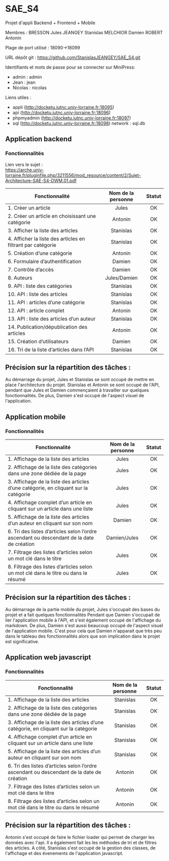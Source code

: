 # SAE_S4

Projet d'appli Backend + Frontend + Mobile

Membres :
BRESSON Jules
JEANGEY Stanislas
MELCHIOR Damien
ROBERT Antonin

Plage de port utilisé : 18090->18099

URL dépôt git : https://github.com/StanislasJEANGEY/SAE_S4.git

Identifiants et mots de passe pour se connecter sur MiniPress:
-   admin : admin
-   Jean : jean
- Nicolas : nicolas

Liens utiles :

-   appli (http://docketu.iutnc.univ-lorraine.fr:18095)
-   api (http://docketu.iutnc.univ-lorraine.fr:18096)
-   phpmyadmin (http://docketu.iutnc.univ-lorraine.fr:18097)
-   sql (http://docketu.iutnc.univ-lorraine.fr:18098) network : sql.db

## Application backend
### Fonctionnalités

Lien vers le sujet :  
https://arche.univ-lorraine.fr/pluginfile.php/3211556/mod_resource/content/2/Sujet-Architecture-SAE-S4-DWM.01.pdf

| Fonctionnalité                                              | Nom de la personne | Statut |
|-------------------------------------------------------------|:------------------:|:------:|
| 1. Créer un article                                         |       Jules        |   OK   |
| 2. Créer un article en choisissant une catégorie            |      Antonin       |   OK   |
| 3. Afficher la liste des articles                           |     Stanislas      |   OK   |
| 4. Afficher la liste des articles en filtrant par catégorie |     Stanislas      |   OK   |
| 5. Création d’une catégorie                                 |      Antonin       |   OK   |
| 6. Formulaire d’authentification                            |       Damien       |   OK   |
| 7. Contrôle d’accès                                         |       Damien       |   OK   |
| 8. Auteurs                                                  |    Jules/Damien    |   OK   |
| 9. API : liste des catégories                               |     Stanislas      |   OK   |
| 10. API : liste des articles                                |     Stanislas      |   OK   |
| 11. API : articles d’une catégorie                          |     Stanislas      |   OK   |
| 12. API : article complet                                   |      Antonin       |   OK   |
| 13. API : liste des articles d’un auteur                    |     Stanislas      |   OK   |
| 14. Publication/dépublication des articles                  |      Antonin       |   OK   |
| 15. Création d’utilisateurs                                 |       Damien       |   OK   |
| 16. Tri de la liste d’articles dans l’API                   |     Stanislas      |   OK   |

## Précision sur la répartition des tâches :

Au démarrage du projet, Jules et Stanislas se sont occupé de mettre en place l'architecture du projet.
Stanislas et Antonin se sont occupé de l'API, pendant que Jules et Damien commençaient à travailler sur quelques fonctionnalités.
De plus, Damien s'est occupé de l'aspect visuel de l'application.


## Application mobile
### Fonctionnalités

| Fonctionnalité                                                                            | Nom de la personne | Statut |
|-------------------------------------------------------------------------------------------|:------------------:|:------:|
| 1. Affichage de la liste des articles                                                     |       Jules        |   OK   |
| 2. Affichage de la liste des catégories dans une zone dédiée de la page                   |       Jules        |   OK   |
| 3. Affichage de la liste des articles d’une catégorie, en cliquant sur la catégorie       |       Jules        |   OK   |
| 4. Affichage complet d’un article en cliquant sur un article dans une liste               |       Jules        |   OK   |
| 5. Affichage de la liste des articles d’un auteur en cliquant sur son nom                 |       Damien       |   OK   |
| 6. Tri des listes d’articles selon l’ordre ascendant ou descendant de la date de création |    Damien/Jules    |   OK   |
| 7. Filtrage des listes d’articles selon un mot clé dans le titre                          |       Jules        |   OK   |
| 8. Filtrage des listes d’articles selon un mot clé dans le titre ou dans le résumé        |       Jules        |   OK   |

## Précision sur la répartition des tâches :

Au démarrage de la partie mobile du projet, Jules s'occupait des bases du projet et a fait quelques fonctionnalités
Pendant que Damien s'occupait de lier l'application mobile à l'API, et s'est également occupé de l'affichage du markdown.
De plus, Damien s'est aussi beaucoup occupé de l'aspect visuel de l'application mobile.
C'est pour cela que Damien n'apparait que très peu dans le tableau des fonctionnalités alors que son implication dans le projet est significative.

## Application web javascript
### Fonctionnalités

| Fonctionnalité                                                                            | Nom de la personne | Statut |
|-------------------------------------------------------------------------------------------|:------------------:|:------:|
| 1. Affichage de la liste des articles                                                     |     Stanislas      |   OK   |
| 2. Affichage de la liste des catégories dans une zone dédiée de la page                   |     Stanislas      |   OK   |
| 3. Affichage de la liste des articles d’une catégorie, en cliquant sur la catégorie       |     Stanislas      |   OK   |
| 4. Affichage complet d’un article en cliquant sur un article dans une liste               |     Stanislas      |   OK   |
| 5. Affichage de la liste des articles d’un auteur en cliquant sur son nom                 |     Stanislas      |   OK   |
| 6. Tri des listes d’articles selon l’ordre ascendant ou descendant de la date de création |      Antonin       |   OK   |
| 7. Filtrage des listes d’articles selon un mot clé dans le titre                          |      Antonin       |   OK   |
| 8. Filtrage des listes d’articles selon un mot clé dans le titre ou dans le résumé        |      Antonin       |   OK   |

## Précision sur la répartition des tâches :

Antonin s'est occupé de faire le fichier loader qui permet de charger les données avec l'api. Il a également fait les 
les méthodes de tri et de filtres des articles. A côté, Stanislas s'est occupé de la gestion des classes, de l'affichage
et des évenements de l'application javascript.